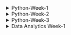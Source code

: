 <details>
    <summary>Python-Week-1</summary>

## Day 1:
### Introduction and Onboarding
I was introduced to the Python course content as well as what is expected of me in the end. Taken through how computers work with regards to memory and how it stores information, how we are able to access it and what happens when we write and run a computer program. I was then taken through installing Python, pip and Jupyter. Jupyter can only be installed using pip, which is the Python package installer which allows us to view most exercise files. Once everything was installed, I ran "jupyter notebook" which opened up the exercise files in the browser and from there I was able to create a new python 3 file which allowed me to run code in python without needing to use the command line. I also installed VS Code and ran the same Python code to see if it also works well on a text editor. Coming into this I was only familiar with VS Code so navigating and understanding Jupyter initially came with a bit of a challenge but I managed to work through it after reading more about it.

### Introduction
This compromised of a knowledge check going over finding the value of a variable when an array was already given and then altered, how a computer reads a comment line in Python and which symbol represents a comment when one is written. I found this questions helpful as they gave me a guide into what I can expect during the Python course. 

## Day 2:
### Variables and Types
I learnt that a **variable** is a basic unit of a program, which is assigned a value. The variable name cannot begin with a number, otherwise, it won't be used but it can include upper and lower case letters, including underscores. I did note that in Python, variable names begin with lowercase letters. Python has several types of variables such as *integers* - whole numbers, *floats* - decimal numbers, *complex numbers* - for complex calculations, *strings* - collections of characters, and booleans - true or false. Strings can be concatenated using a plus sign but cannot be used to add strings and numbers.

### Data Structures
These allow for the storage of a list of values in a single variable. Which are the following: **List** data structure - order is important, can contain any data type, incl. a list within a list and len funtion is used to determine the length, **Set** data structure - similar to a list, contains unique elements, declared by curly braces and order not important. **Tuples** - similar to lists, cannot be modified once declared, useful in storing large amounts of data in an efficient way in memory. **Dictionary** - collections of key-value pairs and are declared using curly braces and accessed using keys.

### Operators
These instructions that perform operations on variables and values by manipulating and performing actions on data. **Addition (+)** - adding things together to get a result and can concatenate two strings, **multiplication (*)** - multiplies numbers together but can also work with a string, **exponent** - raises a number to specified power, **division (/)** - returns floating point value even if the result is a whole number, **modulus (%)** - provides remainder after division e.g. 20/6 remainder 2 returned by modulus.
Other operators include **comparison operators** - evaluate two variables or values and produce boolean result e.g. ==, <, <=, >, >=. **Logical operators ('and', 'or' and 'not')** - 'and' returns true if both operands true, 'or' returns true if at least one operand is true and 'not' negates (reversing the truth value) boolean value it operates on. **Membership operators ('in' and 'not in')** - 'in' to check if a number of a string exits in given list/string.

### Control Flow
If statement allows us to execute a block of code only if a certain condition is met. If a condtion is true, indented code under if statement =  executed, if there's more code and an else statement is added, then the code under that = executed if condition is false. Indentation is very important - determines structure of the program.
- **For loop** - used to iterate over a list of any iterable object.
- **While loop** - similar to for loop but keeps looping until a certain condition is false. Important to make sure condition in while loop will eventually = false or loop will continue indefinitely.

### Functions
Like a machine that takes inputs and produces outputs e.g. toaster takes bread, produces toast. Toaster can still apply toasting function even if bread is not used.
- Defined by using *'def'* keyword followed by function name and arguments in parentheses.
- Can take one or more arguments and may or may not return a value.
- may mutate a variable without returning anything e.g. print function only prints output and doesn't return anything.
- keyword *'None'* represents absence of value, default return value for functions that do not explicitly return anything.

### Classes and Objects
- Class - help label and organize related collections of functions and attributes.
- E.g. a class called has multiple functions and attributes such as legs, a name and bark.
    - special function (init) created and gets called when instance of class is created.
    - init function takes variable called *'self'* which refers to specific instance of the Dog class.
```
class Dog:
    def __init__(self, name):
        self.name = name
        self.legs = 4

    def speak(self):
        print(self.name + ' says: Bark!')
```
- Defining attributes and functions of Dog class. E.g. Dog with four legs and has the name 'Rover' and a function called 'speak', which prints 'bark'.
- These attributes or functions in the class can be accessed using 'self' variable.
- Can be used by creating a new instance by calling 'dog' passing other variables such as name.
- Speak function takes 'self' as first variable ---> instance of the class  
    - class instances ---> objects
        - variables inside these classes ---> attributes
            - functions ---> methods.
```
my_dog = Dog('Rover')
another_dog = Dog('Fluffy')

my_dog.speak()

another_dog.speak()
```
### Factorial challenge
Factorial function gives the number of possible arrangements of a set of items of length 'n'
```
E.g. 4! ('four factorial') or ways to arrange four items
* can be calculated as 4 * 3 * 2 * 1
* 5! = 5 * 4 * 3 * 2 * 1 = 120
* 6! = 6 * 5 * 4 * 3 * 2 * 1 = 720
* 0! = 1
```
factorial = ! after a number = to the product of that number and all the integers below it down to one.
If type of 'num' is not an integer, we return none, this includes floats e.g. 1.2 and string. Negative numbers such as '-2' are integers but are also special cases, therefore if number < 0, return none.

- Recursion: when a function calls itself directly or indirectly.
    - all same checks performed then return the number multiplied by the factorial of the number minus one.
    - It calls itself, but with a number that's one smaller than before.
    - all checks repeated until input number = 0 and we return one.
    - factorial of the number if returned.
## Day 3:
### Ints and Floats
Division with ints = returns float e.g. 20/4 = 5.0
Returns float to accomodate non-whole numbers and adding a float to an int or multiplying/ using exponents with both = float.

- e.g. 256.0 can be converted to int using int class.
- Casting: converting from one type to another.
      - values like 8.9 casts to 8 and not 9.
      - no rounding when casting floats to ints, just removes the decimal.
      - can use round function when casting to round to nearest int ---> can also specify number of decimal places to round to.

- Floats = approximations resulting in rounding errors.
- stored as binary ones and zeros in memory, due to memory limitations ---> approximations = rounding errors.
- rounding function can mitigate (reduce, alleviate or lesson) this issue.

### Alternate Number Types
If you pass a number in a string, int class = convert to integer e.g. "100" --> 100.
If you pass second argument as a numer, it will convert first argument from that base to base 10. e.g. "100" in base 2 = 4 base 10.
First argument always = **string**
Due to maybe having non-numeric characters in the string that are valid in some bases e.g. "1ab" in base 16. "1ab" is not an integer.
```
int('1ab', 16)
1: 1*16^2, a: 10*16^1, b: 11*16^0
256 + 160 + 11 = 427
```

### Decimals
To use decimal module - import decimal class and the getcontext function. Deccimal class can help instantiate a decimal object with a number value e.g. 1/3 = 0.3333 with four decimals. Pass float as string so no problems are encounted.
```
from decimal import *
getcontext()
getcontext().prec=4 (changing decimal places)
Decimal(1) / Decimal(3)
= Decimal('0.3333')
```
```
getcontext().prec=2
Decimal(1) / Decimal(3)
= Decimal('0.33')
```

### Booleans
* Python casts integers to booleans: 1 = true and 0 = false.
* Anything except 0 = true, even -1 and imaginary 1 = true but float 0 and imaginary 0 = false.
* When it comes to strings: Boolean true = true, anything other than an empty string = true.
* Even "false" = true.
* Only false string is an empty one, with no spaces.
* Can also cast data structures to booleans - empty list or dictionary = false but anything inside = true.
* When non-value returned from a function = false.

### Strings
- Slicing: taking a portion of a string and returning it.
```
name = 'My name is Iron-man'
for first character: name[0] --> 'M'
for second character: name[1] --> 'y'
first 7 characters: name[0:7] --> 'My name'
same result as the one above: name[:7] --> 'My name'
All characters from index 11 to the end of the string: name[11:] --> 'Iron-man'

```

- Few ways to create strings --> string concatenation and f-strings
      - f-strings: allow us to insert variables or expressions inside curly braces in a string. Can also do rounding and number formating.
      - Triple quotes used to create multi-line strings.
      - Back slash used to include literal triple quotes in the strings.


### Bytes
- Data that is passed aroung but rarely modified directly.
- information is stored in ones and zeros.
- raw data = bytes project
- used for streaming files or transmitting texts without knowing the encoding.

- create empty bytes object that's four bytes long e.g bytes(4) --> /x followed by 2 hexadecimal numbers. Each has 8 bits.
    * if b is printed in front --> it's a bytes object.
    * To create bytes object with actual data --> type in utf-8 and can also used decode function to turn a bytes object --> string.
- Bytes objects = immutable like tuples, but can use a byte array if you need to modify the data.
- Can treat it like a string and modify specific byte values using slice notation.
- Can also use int library to convert hexadecimal values back to bytes.



## Day 4:
### Lists
- Slicing used to extract a range of values from a list or string, can also add a third value to control the step size.
- Range function --> generate longer lists (can be sliced)
- Negative values --> used to step backwards through the list.
```
e.g. slicing:
myList = [1,2,3,4,5]
myList[0,6,2] = [1,3,5]

0: starting index of the slice (first element)
6: ending index of slice, exclusive so slice will include elements up to but not including index 6. Since there are only 5 elements in myList, it includes all elements up to the end of the list.
2: step size, which indicates how many elements to skip between each element, included in the slice.

```

- **append() method**: To add an item to the end of a list.
  ```
  e.g. myList = [1,2,3,4]
       myList.append(5)
       print(myList)
  =    [1,2,3,4,5]
  ```
- **insert() method**: To insert an item at a specific position in the list.
  ```
  e.g. myList.insert(3,10) ---> inserting value 10 at position 3.
  ```
- two ways to remove:
  - **remove() method**: removes an item based on its value and not the index. e.g. if we want to remove number 5 from the list ```myList.remove(5)```
  - **pop() method**: removes and returns the item at the end of the list. e.g. ```myList.pop() --> last item removed```
  - can also use a loop with pop() to remove all items from the list. e.g. ``` while len(myList) > 0 and inside loop we can print myList.pop(). After the loop, the list will be empty.```
    
- when assign list to variable, variable stores a reference to the list and not a copy.
- can modify list through one variable, changes reflected in other variables that reference the same list.
- **copy() method**: used to make copy of a list so that changes to one list don't affect the other.
- e.g. ```list with values 1,2,3,4,5 = b = a.copy()``` and then print both a and b to see difference.

### Sets
+ uses curly brackets e.g ```{'a', 'b', 'c'}, mySet or mySet = set(('a', 'b', 'c'))```
+ Commonly used to remove duplicates from a list, since sets only contain unique values.
+ e.g.
  ``` list with duplicate values and de-duplicate by converting to set and back:
  myList = ['b', 'c', 'd']
  mySet = list(set(myList))
  
+ not ordered
+ can't access elements in a set using an index or slicing syntax.
+ **add() function**: used to add elements to a set
+ **discard() function**: used to remove elements

+ **membership operation (in)**: used to check if an element is in a set
+ **length() function**: find the length of a set
+ **pop() function**: removes and returns an arbitrary element from set

### Tuples
- uses parenthesis ()
- ordered
- immutable - can't be modified
- more effecient, better for storing large amounts of data.
- e.g. ``` myTuple = ('a', 'b', 'c')
           myTuple --> ('a','b','c') ```


## Day 5:
### if and Else
- Conditional statements
- allows us to execute a block of code only if a certain condition is met.
-  ```a = true, if a: print it is true``` If condition is true, indented code under if statement will be executed. If else statement added, code under that will be executed, if condition is false.
-  indentation is important.

-  Elif: if the previous conditions were not true = try this condition.

-  if else statements sometimes drag on and you only want to evaluate somthing in a one-liner.
      * use ternary operator: takes in a boolean condition, evaluates it and returns one valuse if true and another value = false.

### While Loops
- Similar to a **for** loop but keeps looping until a certain condition is false.
- ``` a = 0, while a < 5: print a, a = a + 1```
- Important to make sure that condition in the while loop will eventually become false, otherwise loop will continue indefinitely.
  * Break: used to exit a loop early and will move to the next line of code outside of the loop.
  * Continue: used to skip over certain lines within a loop and jumps back to the top of the loop to start the next iteration.
- Sometimes you might use **continue** statement inside an if statement to prevent code in the lopp from running under certain conditions.
- Another way to use **continue** and **break** is to rearrange your code and make it more readable.

### For Loops
- To iterate over a list or any iterable object.
- ```for item in my_List: print item```
    - item in for loop = variable that represents the current item in the list
- You can declare a new variable, like 'item' to hold the value of each element in your list as you iterate through it.
  1. Pass: used to write a stub for a **for** loop.
  2. Continue: used to skip the rest of a loop during a specific iteration.
  3. Break: used to stop the loop early if you founc what you are looking for.
  4. Break-else: used to find prime numbers in just a few lines - can be used with **while** loops.
</details>

<details>
    <summary>Python-Week-2</summary>

 ## Day 1:
The basic unit of a program = a function

### Functions
- composed of a name and parameters, denoted by the **def** statement.
 ```
  def performOperation(num1, num2, operation):
    if operation == 'sum':
        return num1 + num2
    if operation == 'multiply':
        return num1 * num2
    
performOperation(2, 3, 'sum')

 ```
### Named Parameters
- can assign our value, 'operation = multiply' to override it.
- can pass in 'multiply' as a third parameter, to call this function.
- use "operation equals multiply" instead of having optional keyword parameters.
```
def performOperation(num1, num2, operation= 'sum', message='Default message'):
    print(message)
    if operation == 'sum':
        return num1 + num2
    if operation == 'multiply':
        return num1 * num2
    
performOperation(2, 3, message='A new message!', operation='multiply')
```
```
A new message!
6
```
- 'message' argument added with a specific default message is printed when the function is     called.
- when calling function, message is passed before or after operation as long as you specify which argument is which by using a comma to separate everything.

### *args
* *important rule*: keyword arguments must come after positional arguments.
* order of first two arguments is important.
* keyword arguments can be in any order.
* functional limitation to how many variables can be anticipated.
* Use asterisks before argument name: To allow users to pass any number of variables to create a pointer to the inputted variables.
* example below, the function is called with 3 arguments only one is expected and by adding an asterisk before args, Python understands that the variable name is just a reference to the arguments being passed.
* A **parameter** is the variable listed inside the parentheses in the function definition.
* An **argument** is the value that is sent to the function when it is called.
```
def performOperation(*args):
    print(args)
performOperation(1,2,3)
```
```
(1, 2, 3)
```
* When a keyword argument is passed you get an error because this only works for positional arguments.
* If keyword argument passed in, an 'unexpected keyword argument' error will occur
```
performOperation(1,2,3, operation='sum')

TypeError: performOperation() got an unexpected keywword argument 'operation'
```
### **kwargs
* used to handle arguments
* print kwargs to see that the keyword arguments are now stored as a dictionary instead of a tuple.
```
def performOperation(*args, **kwargs):
    print(args)
    print(kwargs)
performOperation(1,2,3, operation='sum')
```
```
(1, 2, 3)
{'operation': 'sum'}
```
### Function Scope
* Both *args and **kwargs are used to print out the arguments passed into a function
* Allows us to see a tuple and dictionary of the passed arguments.
* 'locals' function - allows us to access all the variables within a Python function without any asterisks.

#### locals()
- locals: variable names that are only accessible locally within a function.
- Trying to reference a variable outside its scope = error
```
def performOperation(num1, num2, operation='sum'):
    print(locals())

performOperation(1, 2, operation='multiply')
print(num1)
```
```
{'num1': 1, 'num2': 2, 'operation': 'multiply'}
NameError: name 'num1' is not defined
```
- Two variables
  - local variables: defined inside the function
  - global variables: defined outside the function in the main code block. Built-in function 'globals' enables us to retrieve all of these variables.

#### globals()
- results in so many items, some are pre-built in Python.
- can be classified as either global variable scope or local variable scope.

### Global and Local Scope
- Two functions: function 1 with variables A and B, function 2 with variables C and B. Both functions will print out their local variables.
- Function 1 is called with arguments 1 and 2, and function 2 is called with arguments 3 and 4.
- Each function has its *local variable* scope and access to any variables in the *global scope*.
- They can't access each other's data.
```
message = 'Some global data'
def function1(varA, varB):
    print(message)
    print(locals())

def function2(varC, varB):
    print(message)
    print(locals())

function1(1, 2)
function2(3, 4)
```
```
Some global data
{'varA': 1, 'varB': 2}
Some global data
{'varC': 3, 'varB': 4}
```
- The defined variable, 'message' is printed out in both functions but when varA is attempted to be printed in function 2, an error occurs.
- Due to varA only being defined in function 1's local scope.
- If varA is defined in global scope, it can be printed in both functions.
- Python checks for local and global scope when looking up the variables data.
- 'message' can be redefined in function 1's local scope and print both the local and global values of the message.
- A function can also be declared within a function - inner function in function1.
- Inner function can only be called within function one.
- Syntax error - if called outside of function 1.
- When local variables in function 1 are printed, the inner function is defined as a variable.

```
message = 'Some global data'
varA = 2
def function1(varA, varB):
    message = 'Some local data'
    print(varA)
    print(message)
    print(locals())

def function2(varC, varB):
    print(varA)
    print(message)
    print(locals())

function1(1, 2)
function2(3, 4)
```
```
1
Some local data
{'varA': 1, 'varB': 2, 'message': 'Some local data'}
2
Some global data
{'varC': 3, 'varB': 4}
```
### Functions as Variables
#### Variables as Functions
- Variables and functions - have names and data associated with them
- Data includes information about required parameters and the lines of instruction to be executed.
- In Python, a function is represented as an object.

#### Viewing Function Data with __code__
- The "code" attribute of Python function objects can be used to confirm that functions are just variables in Python.
- attribute prints the names and the byte object of all the lines of instruction in a function - not typically used.
```
print(x.__code__.co_varnames)
print(x.__code__.co_code)
```
```
()
b'\x97\x00y\x01'
```
**Note**: Functions are simply variables associated with some data.

#### Text Processing in Python
- Two text processing operations and a function that can make the text lowercase, remove punctuation, new lines and words that are 3 characters or less.
- can also remove long words, by calling the function in a list, the order can be changed or decide which functions to apply.
- allows for flexibility in the order and selection of text processing functions.

#### Lambda Functions
- a way to represent a function without giving it a variable name.
- lambda keyword used to define a small function
```
(lambda x: x + 3)(5)
```
```
8
```
- a lambda function that takes a single parameter x and returns x plus 3
- no need to use the return keyword in lambda functions since it's implied.
- useful when you need to pass a function as an argument to another Python function, such as the sorted function that sorts a list of values.
```
myList = [{'num': 3}, {'num': 2}, {'num': 1}]
sorted(myList, key=lambda x: x['num'])
```
```
[{'num': 1}, {'num': 2}, {'num': 3}]
```

## Day 2:
### Anatomy of a Class
#### Instance Attributes
- Dog class has two attributes: name and legs, which are attributes that every instance of the dog class possesses.
- a new instance, 'Rover', can print its name and legs using 'my_dog.name' and 'my_dog.legs'
- **Note**: we cannot directly see the value of the legs attribute even though it is hardcoded in the dog initialization function. If we try to access 'dogs.legs' = ERROR, and we cannot modify the value of legs.
```
class Dog:
    def __init__(self, name):
        self.name = name
        self.legs = 4

    def speak(self):
        print(self.name + ' says: Bark!')

myDog = Dog('Rover')
print(myDog.name)
print(myDog.legs)
```
```
Rover
4
```
#### Static Attributes
- Defining something in a static variable outside of the constructor: each instance of the class will have the same value for legs.
- legs attribute can be accessed directly on the class itself by calling dog.<=gs.
- static variables: don't change with each instance, are commonly used to hold constants or fundamental business logic.
```
class Dog:
    legs = 4
    def __init__(self, name):
        self.name = name

    def speak(self):
        print(self.name + ' says: Bark!')

myDog = Dog('Rover')
print(myDog.name)
print(myDog.legs)
```
```
Rover
4
```
```
Dog.legs = 4
```
**NB**: static variables can still be changed, to prevent this, an underscore is added before the variable name to indicate the variable should not be modified directly - *getter* method should be used instead.

- Getter method: retrieves the value of the variable, >=t<=gs in this case.
    - does not need to pass in the *self* attribute, because legs is a static variable in the class.
    - method called without passing in *self*, but it is also possible to call it with *self* included.
    - *self* variable: conventional variable name to refer to the class instance.

**Note**: classes have their own variable scope rules. If *self.<=gs* is not set to something else, it references the class variable<=*gs*. The instance variable<=*gs* can also be modified by assigning a new value to *mydog.<=gs*.

### Instance and Static Methods
- clean text method: static method because it does not belong to any particular class instance
- add text: instance method that belongs to a particular instance of the class
- static variables i.e. replace puncs, can also be added to control which punctuations get replaced.
- use the class name or class instance to refer to static variables, but this cannot be done with instance methods.

#### decorators
- special annotation or description for a function definition.
- adding @staticmethod decorator to the function definition, states in Python that the function is a static method and should not have 'self' passed in as an argument.
- allows the use of the function without creating an instance of the class.

### Inheritance
#### Class Inheritance
- One class can inherit all the methods and attributes of another class
- Original class = Parent class
- New class = Child class
- Inheritance process happens automatically when the child class is created.
**NB**: If child class defines an attribute or method that is the same as the parent class, the child's version will overwrite the parent's version.

#### Extending Build-in Classes
- creating a new list can be done by instantiating it as a 'list'.
- although it appears as a function, 'list' = class.

- if you want a list that ensures all appended items are unique, like a set
- create list by extending the list class
- unique list class inherits from the list class and we will override the append function.

- new function: check if item is already in the list --> it will return
- cannot use self.append --> cause infinite recursion or an endless loop
- call original append function in the parent class instead --> 'super' function
- **'super'** function: assess the underlying instance of the parent class and will be called super.append
- e.g. ```super().SetPrice(50) -call a function of its parent class```

- 'super' function can also be used in the constructor.
- new attribute added to child class instance done using ```self.some_property = unique_list```
- This overwrites the constructor of parent class.

- to avoid such, use 'super' again and ensure parent constructor is called first before adding our new property
- when new class initiated = new property added.
  
## Day 3:
### Handling Errors and Exceptions
- when something is divided by zero --> zero division error
- such problems are referred to as errors while other times are called exceptions
- exceptions: determined during runtime and can be retried
- errors: cannot be retried

- All Python errors and exceptions stem from a class called the **basic exception**
- division by zero is a type of arithmetic error --> type of exception --> extends the base exception class.
- base exception class: provides useful and powerful properties to exceptions, i.e. halting code execution and providing information about why and how the execution was halted.

- Can determine the file in which zero division error occurred
- can identify the specific line, line one in this case
- if 1/0 is placed into a function called 'causeError' and then the function is called, the stack trace becomes more elaborate.

- This entire traceback is known as a stack trace.
- it provides a trail through the stack that aids in debugging our program.
- stack trace extended further by adding function called 'callCauseError' that returns 'causeError' function and is called.

```
def causeError():
    return 1/0

def callCauseError():
    return causeError()

callCauseError()
```
```
ZeroDivisionError                         Traceback (most recent call last)
Cell In[2], line 7
      4 def callCauseError():
      5     return causeError()
----> 7 callCauseError()

Cell In[2], line 5
      4 def callCauseError():
----> 5     return causeError()

Cell In[2], line 2
      1 def causeError():
----> 2     return 1/0

ZeroDivisionError: division by zero
```
#### Try/Except
- a zero division error
- exception is can't and will not be raised anymore
- it is a class with attributes that can be created and even returned.
- try block: used to check some code errors i.e. code inside the try block will execute when there is no error in the program
- except block: code inside block will execute whenever the program encounters some error in the preceding try block
- if no exception, then only the try clause will run, except clause is finished
- if exception occurs, try clause will be skipped and except clause will run
- if exception occurs, but ecept clause within the code can't handle it, it is passed on to the outer try statements. *IF exception* left unhandled, then execution stops.
```
try:
    1/0
except Exception as e:
    print(type(e))
```
```
<class 'ZeroDivisionError'>
```
### Managing and Handling Exceptions
- catching the exception and just returning it.
```
def causeError():
    try:
        return 1/0
    except Exception:
        print('There was some sort of error!')
causeError()
```
```There was some sort of error!```
#### Finally
- finally statement: they execute no matter what happens inside this try block
- except statements not needed
- error is thrown, but is still printed
- even if no exception is raised at all, it still executes
- often used when *timing how long a function takes to execute*
- to time our function --> import time class and time
- finally needs to be after everything else, including an 'else' statement, otherwise you'll get a runtime error.
```
import time

def causeError():
    start = time.time()
    try:
        time.sleep(0.5)
        return 1/0
    except Exception:
        print('There was some sort of error!')
    finally:
        print(f'Function took {time.time() - start} seconds to execute')

causeError()
```
```
There was some sort of error!
Function took 0.5015561580657959 seconds to execute
```
#### Catching Exceptions by Type
```
def causeError():
    try:
        return 1 + 'a'
    
    except TypeError:
        print('There was a type error!')
    except ZeroDivisionError:
        print('There was a zero division error!')
    except Exception:
        print('There was some sort of error!')

causeError()
```
```There was a type error!```

- order doesn't matter if general exception moved up --> this is the class from which all of these extend
- always want the most general exceptions at the bottom and the more specific ones up top.
- involved exception handling and catching --> HTTP request-response handling

#### Custom Decorators
```
def handleException(func):
    def wrapper(*args):
        try:
            func(*args)
        except TypeError:
            print('There was a type error!')
        except ZeroDivisionError:
            print('There was a zero division error!')
        except Exception:
            print('There was some sore of error!')
    return wrapper

@handleException
def causeError():
    return 1/0

causeError()
```
``` There was a zero division error!```

- decorator handleException, placed in a causeError function returns 1/0
- when causeError is called, this handle exception, is used to accept those various exceptions that this could throw.
- decorator can be reused for another function
- **custom decorator**: changes the name of a function
- allows for the modification of functions or class through their behaviour 

#### Raising Exceptions
- use **handleException** decorator
- a function called raiseError raises Exception
- raise statement raises or throws this new exception that was created when it reached
```
@handleException
def raiseError(n):
    if n == 0:
        raise Exception()
    print(n)

raiseError(1)
```
``` 1 ```

- function excepts any input except the number zero
- else statement not needed: once the exception is raised, execution will halt and throw this exception and then the print n will never be reached.
  
### Working with Custom Exceptions
- class CustomExceptions extends Exception: pass
- pass statement: used because nothing else is defined for our new CustomException class, it inherits the constructor of the Exception class that it is extending

- are usually lightweight classes with very little in the way of special attributes and methods but might have some attributes useful for organizing and presenting information to the user about the error.

#### Adding Attributes
```
class HttpException(Exception):
    statusCode = None
    message = None
    def __init__(self):
        super().__init__(f'Status code: {self.statusCode} and message is: {self.message}')

class NotFound(HttpException):
    statusCode = 404
    message = 'Resource not found'

class ServerError(HttpException):
    statusCode = 500
    message = 'The server messed up!'

def raiseServerError():
    raise ServerError()

raiseServerError()
```
```
ServerError                               Traceback (most recent call last)
Cell In[4], line 19
     16 def raiseServerError():
     17     raise ServerError()
---> 19 raiseServerError()

Cell In[4], line 17
     16 def raiseServerError():
---> 17     raise ServerError()

ServerError: Status code: 500 and message is: The server messed up!
```

- HttpException extends the Exception and is given a status code.
- exception message gets formatted with the status code and message because it extends this HttpException.


## Day 4:
### Fundamentals of Threads and Processes
- computers have both memory and file storage
- long-term memory: save a file and load to a file from the disc
- short-term memory: declare a variable in our program.
- the operating system responsible for allocating memory to each process running on the computer.
    - puts walls between the processes so they cannot access each other's memory.
    - memory: segmented, access is controlled by the operating system.
    - allow us to move these two pieces of code into the same process --> get to share memory.
  
### Multithreading
-	The ability of a processor having multiple threads and executes them at the same time in parallel
-	threads share the same space in memory
-	when the program has periods of **'waiting' and doing nothing**, multi-threading **decreases the runtime of a program**.
-	longSquare: calculates the square of a number but takes a long time to do it.
-	Threads: when waiting to fetch data from a remote server, code is sitting around doing nothing, you can do all the waiting in parallel and not one at a time.
-	```T1 is threading.thread and nd, t2 is threading.thread```
-	Target = name of the target function, longSquare
-	Args = arguments
-	all threads of a process share global variables (stored in heap) and the program code
```
def longSquare(num, results):
    time.sleep(1)
    results[num] = num ** 2

results = {}
t1 = threading.Thread(target=longSquare, args=(1,results))
t2 = threading.Thread(target=longSquare, args=(2,results))

t1.start()
t2.start()

t1.join()
t2.join()

print(results)
```
``` {1: 1, 2: 4} ```

### Multiprocessing
- two Python processes running independently, multi-processing and Python
- can have two separate Python processes running but you have to start by hand
- multiprocessing module is used to start, stop and manage these processes.
- more than one processor being used
```
def longSquare(num, results):
    time.sleep(1)
    print(num ** 2)
    print('Finished computing!')

results = {}
processes = [Process(target=longSquare, args=(n,results)) for n in range(0, 10)]
[p.start() for p in processes]
[p.join() for p in processes]
```
- processes do not share memory
- they get a copy of this dictionary in their own separate memory space, with no way of accessing it except if they record it somewhere i.e. a file system or a database.
- can print the computed value from within the function itself, rather than returning this or saving it in the results, we just print.

- Processes = list
- processes can contain multiple threads
- threads share the same space in memory

- start(): starts a process
- join(): stop execution of current program until process is completed
  
## Day 5:
### Opening, Reading and Writing
#### Reading Files
- two applications making changes to the same file at the same time causes problems
- use open function and pass in the name of the file
- and have a file 10_01_file.txt, second argument = string R.
```
f = open('10_01_file.txt', 'r')
print(f)
```
#### Writing Files
- open the file in read modem prin f = file object
- readline: get the actual text inside the file by reading the lines of the file one at a time (f.readline)
- when run again you get different line each time --> file contains some sort of bookmark of which lines of the file are already read

- lines are double-spaced --> each line of the file has a new line character on it at the end, the print statement also includes its own new line.
- can be fixed by stripping out any leading or trailing white space, including new lines, done with the strip function on each line.

#### Appending files
- use 'W' instead of 'R' for write
- writing to files - an expensive operation, Python makes it more efficient by putting all of the data you are writing to the file in a buffer
- it only writes to the file when that buffer gets full or when the file is closed
- f.close and then run that to close the file
```
f = open('10_01_output.txt', 'a')
f.write('Line 3\n')
f.write('Line 4\n')
f.close()
```
```
with open('10_01_output.txt', 'a') as f:
    f.write('some stuff\n')
    f.write('some other stuff\n')

print(f)
```
``` <_io.TextIOWrapper name='10_01_output.txt' mode='a' encoding='cp1252'> ```

``` f.write('PS. I forgot some stuff') ```
```
ValueError                                Traceback (most recent call last)
Cell In[6], line 1
----> 1 f.write('PS. I forgot some stuff')

ValueError: I/O operation on closed file.
```
### CSV
#### Reading
- CSV file contains tab-separated values, all of these are tabs
- reader object is not a list: it is a csv reader class used as you would use a list an it is iterable
- reader has an internal bookmark that keeps track of where you are
- multiple lines can be called and can also be converted to a list
- header data from Python --> use the dict reader

#### Filtering Data
- converting from reader object to a list object
```
primes = []
for number in range(2, 99999):
    for factor in range(2, int(number ** 0.5) + 1):
        if number % factor == 0:
            break
    else:
        primes.append(number)
```
```
data = [row for row in data if int(row['postal code']) in primes and row['state code'] == 'MA'] 
len(data)
```
### JSON
#### loading JSON
- JSON is not Python
- looks like a dictionary, but it's a string
- turn json string to dictionary --> import JSON module
- json.loads is used to parse a JSON string into a Python object
  
```
jsonString = '{"a":"apple", "b":"bear", "c":"cat"}'
try:
    json.loads(jsonString)
except JSONDecodeError:
    print('Could not parse JSON!')
```
``` Could not parse JSON! ```
                                                 
``` {'a': 'apple', 'b': 'bear', 'c': 'cat',} ```
``` {'a': 'apple', 'b': 'bear', 'c': 'cat'} ```

- JSON string shouldn't have a trailing comma --> JSON decode error

#### Dumping JSON
- use json.dumps method
```
pythonDict = {'a': 'apple', 'b': 'bear', 'c': 'cat',}
json.dumps(pythonDict)
```
``` '{"a": "apple", "b": "bear", "c": "cat"}' ```

#### Custom JSON Decoders
- use JSONEncoder because JSON module can't handle Animal class
- 'o' is the object that's being passed that needs to be decoded into JSON
```
from json import JSONEncoder
class Animal:
    def __init__(self, name):
        self.name = name

class AnimalEncoder(JSONEncoder):
    def default(self, o):
        if type(o) == Animal:
            return o.name
        return super().default(o)
    
pythonDict = {'a': Animal('aardvark'), 'b': Animal('bear'), 'c': Animal('cat'),}
json.dumps(pythonDict, cls=AnimalEncoder)
```
``` '{"a": "aardvark", "b": "bear", "c": "cat"}' ```

</details>

<details>
    <summary> Python-Week-3 </summary>

## Day 1:
### Finding Inspiration
- Developing an application to send a daily email digest, neatly compiling all the information needed in one convenient place.
  
### User Stories
- depicts small scenarios from the user's perspective
- these stories should emphasize the user's goal and motivation rather than the application itself.
- user stories: brief, simple and informal, perfect for jotting down on index cards
- as a [user/role], I want [goal] so that [reason/benefit] format (three core elements).
```
As a digest recipient, I want to receive an email every morning with current and useful information to know what's happening in the world and learn something new daily.
```
*Important*: consider the needs of the administrator role. An admin might want to curate content, control the email's timing and manage the recipient list.

### Use Cases
- typically include a title, an actor (a user or system), and a scenario that describes how a goal is achieved
- scenario can be written as a paragraph or a list of steps
- user stories focus on the who, what and why of a task/goal
- user cases cover the who, what and how of achieving that goal

### Project Requirements
- to capture the capabilities and limitations of an application
- functional requirements: describe what the application should or should not do and are written as sentences starting with "the application must" or "the application shall"
  
- requirements act as a checklist to ensure the application meets all necessary functionalities

- non-functional requirements: describe how the application should accomplish its tasks
- focus on qualities like maintainability, reliability, and usability
```
the application should have a configurable GUI for the admin to interact with, be extensible for adding more content types, and be resilient to content errors
```

### Architecture
- identifying nouns helps determine potential objects
- for instance, in functional requirements, words like quote, forecast, location, trends, article, content, email and recipients stand out as potential objects

- group related nouns together such as content and email, provides a starting point for potential classes
- content, email and GUI emerge as candidates for classes
- behaviours and responsibilities are determined by extracting simplified verb phrases from the requirements, like generating quotes, retrieving forecasts, formatting content, and sending emails.
- These behaviours are assigned to the corresponding classes based on their relevance

- The content class is responsible for generating and retrieving content, the email class handles formatting content and sending emails, and the GUI manages configuration-related behaviours.
- This process helps draft method names and provides an initial structure for the program
  
![image](https://github.com/Nolu-M/Python/assets/119700411/3422a5f5-051c-47c4-9566-d154dad9382b)

### Stub Code
- provides the structure for implementation, allowing for separate development of the email class, independent content functions and the GUI
- 3 Python modules used
    - *dd_content.py*: contains independent functions to retrieve data e.g. random quotes, weather forecasts etc, allowing easy expansion with additional content sources in the future 
    - *dd_email.py*: contains the skeleton for the daily digest email class, with placeholder methods using the pass statement.
      - allows the script to be executed without errors
    - *dd_gui.py*: handles the graphical user interface for the email digest administrator & utilizes *TKinter* module.
      - if name = main section is filled with standard code to build and run the GUI when the module is executed as the main script.

## Day 2:
### Daily Inspirational Quotes
- stored using the CSV format chosen for simplicity
  
- The `get_random_quote` function is implemented.
- function takes named parameter for the quotes file location, default value = quotes.csv
- file loading code is wrapped in a try-except block to handle potential exceptions
- CSV file opened and a list of dictionaries is created using list comprehension
- CSV reader is instructed to use the vertical pipe symbol as the delimiter
- In except block, default quote is defined in case the file fails to load

- random module's 'choice' function: used to select a random quote from the list, which is returned as a dictionary object
- the function is called without an input argument, and the returned quote is printed
- quotes file argument set to None, triggering the exception clause and returning the default quote.

### Weather Forecasting with OpenWeatherMap
- used to fetch weather information from the internet
- two ways:
    - using Python web-scraping library to extract forecast information from a website like weather.com
    - search the Python Package Index for a Python library that can retrieve weather data from an online source or find an online source of weather information that provides API we can directly call from our program = *openweathermap.org*

*Important*: Several Python libraries on pypy.org can retrieve OpenWeatherMap data.

- OpenWeatherMap offers various callable APIs for accessing current and forecast weather information
- must register to obtain an API key

- when accessing forecast API, default format for returned data is JSON
  
### Trending Social media Content (Twitter)

## Day 3:



## Day 4:
### GUI Design Planning
- designed for the admin to have control over the daily digest application
- based on the example: Gui is used to provide users with options to customize their digest email
    - should be able to choose content sources, manage recipients, schedule sending time and configure sender credentials
    - spin boxes: used to select the hour and minute in the 24 hour format

### Exploring Python Tkinter GUI
- GUI module called "dd GUI" is used
- TKinter variables: instantiated to store recipient data, and these variables, along with the frame reference, and are passed to the "build GUI recipients" function that handles creating the GUI widgets.
- all variables are instantiated within the initialization method to easily initialize their values in one place
- the init method also instantiates and starts the scheduler thread and reregisters an event to stop the thread before closin the GUI window.

</details>

<details>
<summary> Data Analytics Week-1</summary>
    
# Day 1:
## Introduction and Induction
### The Cape Innovation and Technology Initiative
* non-profit organization established in 1998
* mission: to create a future-proof, inclusive society by using innovation and technology to transform our present and protect our future
* interventions focused on:
  - Entrepreneurial support and ecosystem development: Ecosystem development = a group of different independent businesses create products/services that together make one complete offereing e.g. manufacturing of cars, different companies like glass, paint and tire/rubber manufacturers supply different parts in order to make a car.
  - Digital economy job-readiness
  - Strategic open innovation clutter development: where global economic hot spots occur and new technologies germinate at an astounding rate and where pools of capital, expertise, and talent foster the development of new industries and new ways of doing business.

## Computing with Confidence
### What is a confident computer user?
- one who knows more than just the required key presses to operate the software they are using.
- important qualities:
    - knowing how to cope when things go wrong
    - knowing how to learn computing skills independently

### How to cope when things go wrong?
- personal computiing is changing, need to cope with the changes and unreliability.
    - save work often
    - back up all your important work regularly
    - look for workarounds: if one way doesn't work, look for another
    - built in sources for help
    - develop and use your support network
      
### learning new Computing Skills
- use websites and Youtube videos
- try out and explore, errors will occur and modern software will warn you and allow you to undo them
- look for patterns, differences/similarities so you can begin to guess what to expect
- learn from others while also offering help

## Module Focus
* domain of data analytics - two primary components:
    * conceptual understanding of data (theoretical aspect)
    * hands-on manipulation of data (practical aspect)
* both components can operate independently
* aim is to extract actionable insighs and valuable information from data
* achieved through coding, low-code platforms or no-code solutions
  
## Chapter 1: The Data Analyst

### What is Data Analytics
- **Data analyst**: transforms raw data into actionable insights that guide decision-making process within an organization.
    1. Data collection and preparation:
          * sourcing data from various channels i.e. databases, spreadsheets, external sources
          * cleaning and organizing the data for accuracy, consistency and readiness for analysis
    2. Data Analysis:
          * statistical methods, machine learning techniques, analytical tools to interpret data
          * identifying trends, patterns and correlations
    3. Data Visualization and Storytelling:
          * creating visual representations of the data i.e. chars, graphs and dashboards to understand complex information easily
          * articulating findings to communicate significance of the data to stakeholders
    4. Decision Support:
          * Making recommendations based on data-driven insights to guide business decisions
          * providing context around the data, and implications and future trends
    5. Collaboration and Communication:
          * working closely with other departments to understand their data needs, provide insights
          * effectively communicate complex data findings clearly and concisely
    6. Continous Learning and Adaptation:
          * keeping up-to-date with latest industry tends, tools and technologies in data analysis
          * Adapting to new types of data and analytical
- goal is to contribute to organization's success by turning data into a valuable asset that informs and drives decision-making

### Welcome to the World of Analytics

Three major pillers that come together to allow analytics to thrive
- data
- storage
- computing power: Moore's Law, we will double the amount of computing power on a single device every two years.
    
### Career in Analytics
Data analysts and scientists are in high demand

### The Analytics Process

1. Data acquision
2. Cleaning and Manipulation
3. Analysis
4. Visualization
5. Reporting and Communication

#### The Analytics Process is Iterative
- *analytics process*: a set of interrelated actions that may be revisited frequently while working with a dataset.
- e.g. analyst reviewing a visualization may notice unusual data points that do not belong in the dataset, causing them to return to the data cleaning stage and rerun their analysis with the newly cleaned dataset
- e.g. analyst running an analysis might discover their analysis woule be enriched by adding another source of data, causing them to return to the acquision stage
- this process helps you understand the different activities that take place during a data analysis and the approximate order in which they typically occur

#### Analytics Techniques
techniques are grouped into categories based on the purpose of the analysis and/or nature of the tool.
- Descriptive Analytics
- Predictive Analytics
- Prescriptive Analytics

#### Machine Learning, Artificial Intelligence and Deep Learning
- *machine learning*: uses algorithms to discover knowledge in your datasets that can be applied to help make informed decisions about the future.
    - segmenting customers, determining the marketing messages that will appeal to different customer groups
    - discovering anomalies in a system and application logs that may be indicative of a cybersecurity incident
    - Forecasting product sales based on market and environmental conditions etc.
  
- *artificial intelligence*: includes any tyoe of technique where you are attempting to get a computer system to imitate human behaviour.
- *maching learning (ML)*: subset of AI techniques, ML techniques attempt to apply statistics to data problems in an effort to discover new knowledge or are AI techniques designed to learn

- *deep learning*: uses complex techniques, known as neural networks, to discover knowledge in a particular way.
- highly specialized subfield of machine learning, commonly used for image, video and sound analysis

### Data Governance
- Data governance programs ensure that the organization has high-quality data and is able to effectively control that data.

#### Analytics Tools
- software helps analysts work through each one of the phases of the analytics process
- tools automate the heavy lifting of data analysis, improving the analyst's ability to acquire, clean, manipulate, visualize and analyze data.
- also provide invaluable assistance in reporting and communicating results
- e.g. Microsoft Excel or Google Sheets (spreadsheet tools)
- e.g. advanced skills: R programming language provides analysts with direct access to their data, but requires basic coding skills

## Chapter 2: Understanding Data

### Exploring Data Types
- *data element*: an attribute about a person, place or thing containing data within a range of values
    - also describe characteristics of activities, including orders, transactions and events
- *data type*: limits the values a data element can have
    - individual data types support structured, unstructured and semi-structured data

#### Tabular Date
- data organized into a table made up of columns and rows
- table represents information about a single topic
- each column represents a uniquely named field within a table, also called a *variable*, about a single characteristic
- contents of each column contain values for the data element as defined by the column header

- think of tabular data as rectangular data, easy to draw a rectangle around the data
- top of the rectandgle is defined by columns, rows define the left side of the rectangle

- intersection of a row and column contains a specific value
- e.g. to identify Hazel's breed, look at where her row intersects with the Breed Name column and see that she is a Labradoodle

- spreadsheets, including Microsoft Excel, Google Sheets and Apple Numbers: practical tools for representing tabular data
- relational database management system (RDMS), called a database: extends the tabular model
- database: organizes related data across multiple tables, connection between tables is known as a *relationship*
- Oracle, Microsoft SQL Server, MySQL and PostgreSQL, examples of database software
- tabular data is the concept underpins both spreadsheets and relational                                                                       
### Structured Data Type
- tabular, organized into rows and columns
- in a spreadsheet, cells are where columns and rows intersect
  
![image](https://github.com/Nolu-M/Python/assets/119700411/592f05b1-300d-448e-b8b0-cc51ada48a8b)

#### Character
- character type limits data entry to only valid characters
- characters can include the alphabet and numbers
- multiple data types are available that can enforce character limits

#### Alphanumeric
- widely used data tyoe for stroing character-based data
- when a data element consists of both numbers and letters
- ideal for storing product stock-keeping units (SKUs), common in retail clothing space for items
- excluding numbers can be achieved using the text data type
- text is subset of aphanumeric, only allowing the storage of alphabetic characters

data types:
* char, varchar2, varchar, CLOB, varchar(max) and LONGTEXT
* CLOB and LONGTEXT: vendor specific

#### Character Sets
- databases use character sets to map or encode, data and store digitally
- individual characters may consume multiple bytes, impacting the length of a character string you can store in a character data type

1. Numeric: databases accomodate two types - *integer* and *numeric*
2. Whole Numbers: integer and all subtypes are for storing whole numbers. Microsoft and MySQL databases support the bit data type, can be empty, or store a 0 or a 1. Flags indicate is something is on or off, on = 1 or true and off = 0 or false. The bit stores status of a flag.
3. Rational Numbers: numeric data type is for rational numbers that include a decimal point. 
4. Date and Time
5. Currency:
    * data storage - contains actual value for a given data element
    * data formating - takes a given data value and then formats it for display purposes, common when dealing with currency and date data types.
    * only Microsoft SQL Server has data types specifically for storing currency
#### Strong and Weak Typing
- strong typing: when technology rigidly enforces data types
- weak typing: loosely enforces data types
    - spreadsheets use weak typing to help make it easier to accomplish work
    - default to an 'automatic' data type and accomodate practically any value
    - when data type is specified, it is loosely enforced compared to a database

### Unstructured Data Types
- any data type that does not fit neatly into the tabular model
- e.g. digital images, audio recordings, video recordings and open-ended survey responses
  
1. *Binary*: supports any digital file, file size = limiting factor, you need to select a data type that is as large as the largest file you plan on stroring.
2. *Audio*: audio is stored in its raw form, consuming the most storage space. It can be encoded with a compression algorithm to reduce the amount of space required and it requires a data type designed to handle raw binary data.
3. *Images*: computer sees images as a binary file stored as ones and zeros, artificial intelligence algorithms for image processing over digital photos allow us to see the images.
    - the greater the resolution, the more detail an image contains and the more storage space it needs
    - storing images in a database requires a data type designed to handle raw binary data i.e. varbinary or BLOB
4. *Video*: resolution and video duration have an impact on the stroage a video consumes
5. *Large Text*: Oracle created CLOB data type to handle large text
   
### Categories of Data
- semi structured data: represents the space between structured speadsheets and unstructured videos
    1. *Quantitative vs Qualitative*:
          * quantitative = numeric values and answers questions like 'how many?', data discrete or continuous e.g. age
          * qualitative = text values and answers questions like 'why?' and 'what?', data is discrete
    2. *Discrete vs Continuous Data*:
          * discrete = measurements that can't be subdivided, useful when you have things to count. **Applies when counting**.
          * continuous = typically need a decimal point, measuring things like height/weight. **Applies when measuring**
    3. *Categorical data*:
          * text data with a known, finite number of categories is categorical e.g. animal type
    5. *Dimensional Data*:
          * dimensional modeling = an approach to arranging data to facilitate analysis and organizes data into fact tables and dimension tables.
          * fact tables store measurement data that is of interest to a business i.e. appointment data table
    
### Common Data Structures

#### Structured Data
* tabular data = structured, values stored in a consistent, defined manner, organized into columns and rows
* method of organization facilitates aggregation and makes summarization easy
* does not translate directly to data quality

#### Unstructured Data
* qualitative, describing the characteristics of an event or an object
* images, phrases, audio or video recordings and descriptive text
* machine data =  common source i.e. smartphones, tablets, personal computers and servers
* object storage facilitates storage of unstructured data
* the key is a unique identifier, value is the unstructured data itself i.e. key = filename, value = contents of the file

#### Semi-Structured Data
* data that has structure and that is not tabular i.e. email
* semi-structured formatting options use separators or tags to provide context around a data element

### Common File Formats
facilitate data exchange and tool interoperability

#### Text Files
- consist of plain text amd are limited in scope to alphanumeric data
- ability to be opened regardless of platform or operating system
- referred to as **flat files**
- when machines generate data, output is stored in a text file

- delimiter = facilitates transmitting structured data via a text file, the character that separates individual fields and can be any character i.e. comma and tab.
- comma-separated values (CSV): when a file is comma-delimited
- tab-separated values (TSV): when a file is tab-delimited

#### Fixed-Width Files
- before delimited files with variable-length columns, flat files were fixed-width
- more laborious to create due to extra steps
- data rows requires you to determine the maximum length of each column, then pad values that are shorter than the max length
- numeric fields = accomplish padding by prepending a leading zero
- alphanumeric/text fields =  done by prepending or appending spaces

#### JavaScript Object Notation
- JavaScript Object Notation (JSON) is an open standard file format, designed to add structure to a text file without incurring significant overhead
- easily readable and easily parsed by modern programming languages
- Python, R and Go have libraries containing functions that facilitate reading/reading JSON files
- R factilitates statistical analysis of data

#### Extensible Markup Language (XML)
- Extensible Markup Language (XML) is a markup language that facilitates structuring data in a text file
- incurs more overhead like JSON because it makes extensive use of tags
- tags: describe a data element and enclose each value for each data element, help readability but add significant amount of overhead
- results in a file roughly double in size
- in 1999, it was the data format of choice and facilitated Asynchronous JavaScript and XML(Ajax) web development techniques.
- AJAX allowed client applications, written in HTML, to retrive data from a server asynchronously, without waiting for server response, the speed with which dynamic web pages operated increased.

#### HyperText Markup Language (HTML)
- a markup language for documents designed to be displayed in a web browser, tag based
- HTML pages serve as the foundation of how people interact with the World Wide Web

# Day 2:
## Chapter 3: Databases and Data Acquision

### Exploring Databases 
1. Relational: oldest and most mature databases, excel at stroing and processing structured data
2. Nonrelational: unstructured data

#### Relational Model
- developed in 1969 by IBM's Edgar F. Codd
- builds on the concept of tabular data
- an entity contains data for a single subject, i.e. nouns
- benefits include consistency rollback, stored procedures, locking and concurrency
  
- row = instance of an entity
- the entity relationship diagram (ERD): visual artifact of the data modeling process
    - it shows the connection between related entities
    - a relationship is a connection between entities, symbols adjacent to an entity describe the relationship
 
- cardinality: the relationship between two entities, showing how many instances of one entity relate to instances in another entity
    - specify cardinality in an ERD with various line endings
    - first component of the terminator indicated whether the relationship between two entities is optional or required
    - second component indicates whether an entity instance in the first table is associated with a single entity instance in the related table or if an association can exist with multiple entity instances.
![image](https://github.com/Nolu-M/Python/assets/119700411/961e6486-ab25-417b-8e01-c40f4dc1d944)

    - *unary* relationship: when an entity has a connection with itself (comparatively complex & rare)
    - *binary* relationship: connects two entities (most common & easy to explore)
    - *ternary* relationship: connects three entities e.g. use ticket entity to connect a venue, a performing artist and a price (comparatively complex & rare)

#### Relational Databases
- pieces of software that let you make an operational system out of an ERD
- every row = unique
- relational entities correspond to database tables, and entity attributes correspond to table columns
- when creating tables, order does not matter becuase you can specify the column order when retrieving data from a table
- when an attribute becomes a column, you assign it a data type
- end result = schema (ERD with the additional details needed to create a database)
![image](https://github.com/Nolu-M/Python/assets/119700411/6a45acdf-831b-47cf-9b94-229e1a79ddc5)

- **associative table**: both a table and a relationship e.g. an animal can belong to more that one person
    - lets you identify the relationship between specific animal and a particular person with a minimum amount of data duplication

- **primary key**: one or more attributes that uniquely identify a specific row in a table
    - best to use synthetic primary key: an attribute whose only purpse is to contain unique values for each row

- to link to tables you need a **foreign key**: one or more columns in one table that points to corresponding columns in a related table
    - references another table's primary key
    - enforces referential integrity or how consistent the data is in related tables
- **composite primary key**: a primary key with more than one column
  
- to pull data from a relational database = perform a query, composed using a programming language called Structured Query Language (SQL)
    - query needs to perform a database join to retrieve the data to substitute
    - a join uses data values from one table to retrieve associated data in another table, typically using a foreign key
![image](https://github.com/Nolu-M/Python/assets/119700411/6b6c299a-4cbb-4a09-b3c1-2496b56674b9)

- a database administrator (DBA): a highly trained person who understands how database software interacts with computer hardware
    - looks after how the database uses the underlying storage, memory and processor resources assigned to the database
    - looks for processes that are slowing the entire database down

- use foreign keys to implement data constraints in a database e.g. relationship connecting address with state

- relational database providers:
    - Oracle: released in 1979
    - Microsoft: developed SQL Server, MariaDB and PostgreSQL
    - Amazon Web Services (AWS) developed Aurora, which is compatible with MySQL and PostgreSQL.
      - Aurora = unique, because it takes advantage of AWS's underlying cloud platform and it is easy to scale

#### Nonrelational Databases
- does not have a predefined structure based on tabular data
- flexible, scalable and cost-effective
- data available = absent, therefore, need to know more about the data itself to interact with it
- data validation happens in code as opposed to being done in the database
    1. Key-Value:
          * data stored as a collection of keys and their corresponding values
          * key = globally unique across the entire database, key identifies an individual row in a specific table, can be a sequence of numbers, alphanumeric strings or some other combination of values
          * scalability
          * only way to search is to have the key e.g song = key, audio file = value
    3. Document:
          * similar to a key-value database, with additional restrictions
          * value is restricted to a specific structured format e.g. JSON document
          * more flexible than key-value databases
          * searching using a field within the document is possible
          * document key = profile name
    5. Column-Family:
          * use an index to identify data in groups of related columns
          * e.g. Person_ID becomes index and other columns are stored independently
          * this design facilitates distributing data across multiple machines, enabling handling massive amounts of data
          * ability to handle large data volumes is due to the technical implementation details of how these databases organize and store
          * optimizes performance when examining the contents of a column across many rows
          * scalability benefit
    7. Graph:
          * specialize in exploring relationships between pieces of data
          * e.g. animal and person represent a node in the graph, and each node can have multiple properties
          * properties store specific attributes for an individual node
          * arrow connecting nodes represents a relationship
          * used when you need to create a recommendation engine
![image](https://github.com/Nolu-M/Python/assets/119700411/10c83ede-6c49-4975-b92e-02d010659aa8)


</details>









